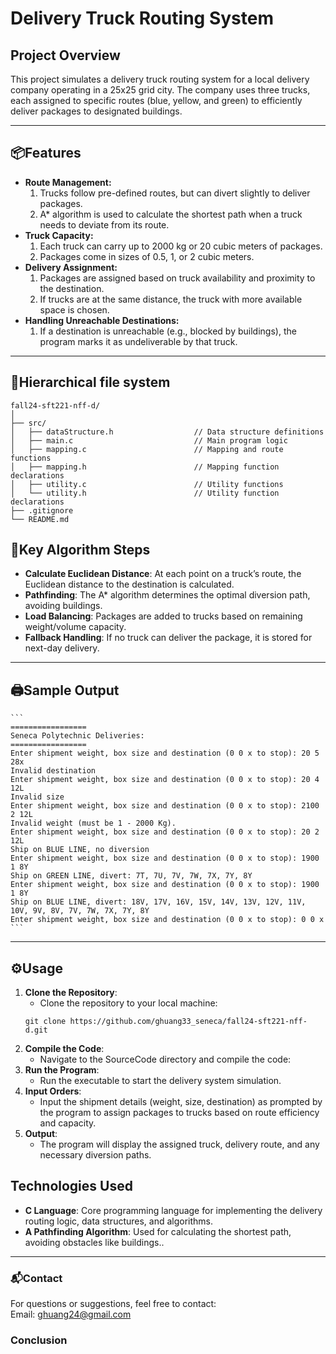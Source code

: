 # **Delivery Truck Routing System**

## **Project Overview**
This project simulates a delivery truck routing system for a local delivery company operating in a 25x25 grid city. The company uses three trucks, each assigned to specific routes (blue, yellow, and green) to efficiently deliver packages to designated buildings.

---

## **📦Features**
- **Route Management:**
  1. Trucks follow pre-defined routes, but can divert slightly to deliver packages.
  2. A* algorithm is used to calculate the shortest path when a truck needs to deviate from its route.
- **Truck Capacity:**
  1. Each truck can carry up to 2000 kg or 20 cubic meters of packages.
  2. Packages come in sizes of 0.5, 1, or 2 cubic meters.
- **Delivery Assignment:**
  1. Packages are assigned based on truck availability and proximity to the destination.
  2. If trucks are at the same distance, the truck with more available space is chosen.
- **Handling Unreachable Destinations:**
  1. If a destination is unreachable (e.g., blocked by buildings), the program marks it as undeliverable by that truck.

---

## **📂Hierarchical file system**
```
fall24-sft221-nff-d/  
│                          
├── src/                             
│   ├── dataStructure.h                  // Data structure definitions
│   ├── main.c                           // Main program logic
│   ├── mapping.c                        // Mapping and route functions
│   ├── mapping.h                        // Mapping function declarations
│   ├── utility.c                        // Utility functions 
│   └── utility.h                        // Utility function declarations 
├── .gitignore                           
└── README.md                            

```
 
## **🚀Key Algorithm Steps**
- **Calculate Euclidean Distance**: At each point on a truck’s route, the Euclidean distance to the destination is calculated.
- **Pathfinding**: The A* algorithm determines the optimal diversion path, avoiding buildings.
- **Load Balancing**: Packages are added to trucks based on remaining weight/volume capacity.
- **Fallback Handling**: If no truck can deliver the package, it is stored for next-day delivery.

---

## **🖨️Sample Output**
    ```
    =================
    Seneca Polytechnic Deliveries:
    =================
    Enter shipment weight, box size and destination (0 0 x to stop): 20 5 28x
    Invalid destination
    Enter shipment weight, box size and destination (0 0 x to stop): 20 4 12L
    Invalid size
    Enter shipment weight, box size and destination (0 0 x to stop): 2100 2 12L
    Invalid weight (must be 1 - 2000 Kg).
    Enter shipment weight, box size and destination (0 0 x to stop): 20 2 12L
    Ship on BLUE LINE, no diversion
    Enter shipment weight, box size and destination (0 0 x to stop): 1900 1 8Y
    Ship on GREEN LINE, divert: 7T, 7U, 7V, 7W, 7X, 7Y, 8Y
    Enter shipment weight, box size and destination (0 0 x to stop): 1900 1 8Y
    Ship on BLUE LINE, divert: 18V, 17V, 16V, 15V, 14V, 13V, 12V, 11V, 10V, 9V, 8V, 7V, 7W, 7X, 7Y, 8Y
    Enter shipment weight, box size and destination (0 0 x to stop): 0 0 x
    ```

---

## **⚙️Usage**
1. **Clone the Repository**:
   - Clone the repository to your local machine:
   ```
   git clone https://github.com/ghuang33_seneca/fall24-sft221-nff-d.git
   ```
2. **Compile the Code**:
   - Navigate to the SourceCode directory and compile the code:
3. **Run the Program**:
   - Run the executable to start the delivery system simulation.
4. **Input Orders**:
   - Input the shipment details (weight, size, destination) as prompted by the program to assign packages to trucks based on route efficiency and capacity.
5. **Output**:
   - The program will display the assigned truck, delivery route, and any necessary diversion paths.

## **Technologies Used**
- **C Language**: Core programming language for implementing the delivery routing logic, data structures, and algorithms.
- **A Pathfinding Algorithm**: Used for calculating the shortest path, avoiding obstacles like buildings..

---

### **📬Contact**
For questions or suggestions, feel free to contact:   
Email: ghuang24@gmail.com  


### **Conclusion**
